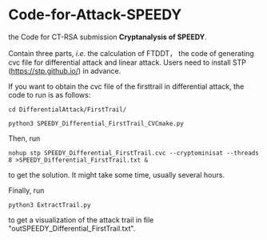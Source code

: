 # Code-for-Attack-SPEEDY
the Code for CT-RSA submission __Cryptanalysis of SPEEDY__.

Contain three parts, $i.e.$ the calculation of FTDDT， the code of generating cvc file for differential attack and linear attack. Users need to install STP (https://stp.github.io/) in advance.

If you want to obtain the cvc file of the firsttrail in differential attack, the code to run is as follows:

```
cd DifferentialAttack/FirstTrail/

python3 SPEEDY_Differential_FirstTrail_CVCmake.py
```

Then, run

```
nohup stp SPEEDY_Differential_FirstTrail.cvc --cryptominisat --threads 8 >SPEEDY_Differential_FirstTrail.txt &
```

to get the solution. It might take some time, usually several hours.

Finally, run 

```
python3 ExtractTrail.py
```
to get a visualization of the attack trail in file "outSPEEDY_Differential_FirstTrail.txt".
